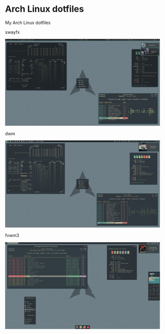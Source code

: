 # Arch Linux dotfiles
My Arch Linux dotfiles

swayfx

![Screenshot](screenshot.png?raw=true)

dwm

![Screenshot](screenshot2.png?raw=true)

fvwm3

![Screenshot](screenshot3.png?raw=true)

